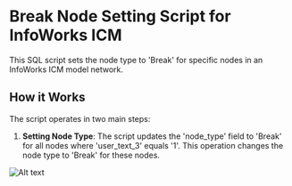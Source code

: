 # Break Node Setting Script for InfoWorks ICM

This SQL script sets the node type to 'Break' for specific nodes in an InfoWorks ICM model network.

## How it Works

The script operates in two main steps:

1. **Setting Node Type**: The script updates the 'node_type' field to 'Break' for all nodes where 'user_text_3' equals '1'. This operation changes the node type to 'Break' for these nodes.


![Alt text](image.png)

